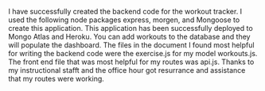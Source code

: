 I have successfully created the backend code for the workout tracker. I used the following node packages express, morgen, and Mongoose to create this application. This application has been successfully deployed to Mongo Atlas and Heroku. You can add workouts to the database and they will populate the dashboard. The files in the document I found most helpful for writing the backend code were the exercise.js for my model workouts.js. The front end file that was most helpful for my routes was api.js. Thanks to my instructional stafft and the office hour got resurrance and assistance that my routes were working.